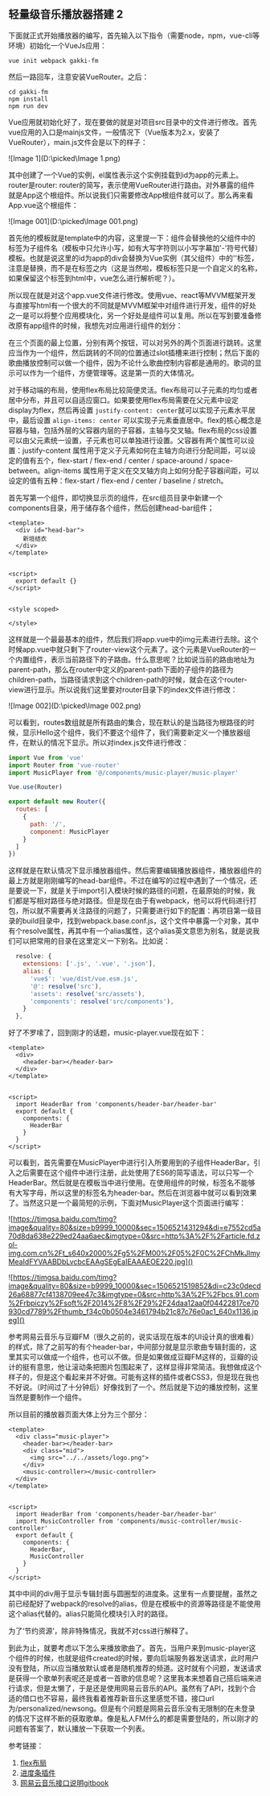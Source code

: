 ## 轻量级音乐播放器搭建 2



下面就正式开始播放器的编写，首先输入以下指令（需要node，npm，vue-cli等环境）初始化一个VueJs应用：

```
vue init webpack gakki-fm
```

然后一路回车，注意安装VueRouter。之后：

```
cd gakki-fm
npm install
npm run dev
```

Vue应用就初始化好了，现在要做的就是对项目src目录中的文件进行修改。首先vue应用的入口是mainjs文件，一般情况下（Vue版本为2.x，安装了VueRouter），main.js文件会是以下的样子：

![Image 1](D:\picked\Image 1.png)

其中创建了一个Vue的实例，el属性表示这个实例挂载到id为app的元素上。router是router: router的简写，表示使用VueRouter进行路由。对外暴露的组件就是App这个根组件。所以说我们只需要修改App根组件就可以了。那么再来看App.vue这个根组件：

![Image 001](D:\picked\Image 001.png)

首先他的模板就是template中的内容，这里提一下：组件会替换他的父组件中的标签为子组件名（模板中只允许小写，如有大写字符则以小写字幕加'-'符号代替）模板。也就是说这里的id为app的div会替换为Vue实例（其父组件）中的'<app>'标签，注意是替换，而不是在标签之内（这是当然啦，模板标签只是一个自定义的名称，如果保留这个标签到html中，vue怎么进行解析呢？）。

所以现在就是对这个app.vue文件进行修改。使用vue、react等MVVM框架开发与直接写html有一个很大的不同就是MVVM框架中对组件进行开发，组件的好处之一是可以将整个应用模块化，另一个好处是组件可以复用。所以在写到要准备修改原有app组件的时候，我想先对应用进行组件的划分：

在三个页面的最上位置，分别有两个按钮，可以对另外的两个页面进行跳转。这里应当作为一个组件，然后跳转的不同的位置通过slot插槽来进行控制；然后下面的歌曲播放控制可以做一个组件，因为不论什么歌曲控制内容都是通用的。歌词的显示可以作为一个组件，方便管理等。这是第一页的大体情况。

对于移动端的布局，使用flex布局比较简便灵活。flex布局可以子元素的均匀或者居中分布，并且可以自适应窗口。如果要使用flex布局需要在父元素中设定display为flex，然后再设置 `justify-content: center`就可以实现子元素水平居中，最后设置 `align-items: center` 可以实现子元素垂直居中。flex的核心概念是容器与轴，包括外层的父容器内层的子容器，主轴与交叉轴。flex布局的css设置可以由父元素统一设置，子元素也可以单独进行设置。父容器有两个属性可以设置：justify-content 属性用于定义子元素如何在主轴方向进行分配间距，可以设定的值有五个，flex-start / flex-end / center / space-around / space-between。align-items 属性用于定义在交叉轴方向上如何分配子容器间距，可以设定的值有五种：flex-start / flex-end / center / baseline / stretch。

首先写第一个组件，即切换显示页的组件，在src组员目录中新建一个components目录，用于储存各个组件，然后创建head-bar组件；

```vue
<template>
  <div id="head-bar">
    新垣结衣
  </div>
</template>


<script>
  export default {}
</script>


<style scoped>

</style>
```

这样就是一个最最基本的组件，然后我们将app.vue中的img元素进行去除。这个时候app.vue中就只剩下了router-view这个元素了。这个元素是VueRouter的一个内置组件，表示当前路径下的子路由。什么意思呢？比如说当前的路由地址为parent-path，那么在router中定义的parent-path下面的子组件的路径为children-path，当路径请求到这个children-path的时候，就会在这个router-view进行显示。所以说我们这里要对router目录下的index文件进行修改：

![Image 002](D:\picked\Image 002.png)

可以看到，routes数组就是所有路由的集合，现在默认的是当路径为根路径的时候，显示Hello这个组件，我们不要这个组件了，我们需要新定义一个播放器组件，在默认的情况下显示。所以对index.js文件进行修改：

```js
import Vue from 'vue'
import Router from 'vue-router'
import MusicPlayer from '@/components/music-player/music-player'

Vue.use(Router)

export default new Router({
  routes: [
    {
      path: '/',
      component: MusicPlayer
    }
  ]
})
```

这样就是在默认情况下显示播放器组件。然后需要编辑播放器组件，播放器组件的最上方就是刚刚编写的head-bar组件。不过在编写的过程中遇到了一个情况，还是要说一下，就是关于import引入模块时候的路径的问题，在最原始的时候，我们都是写相对路径与绝对路径。但是现在由于有webpack，他可以将代码进行打包，所以就不需要再关注路径的问题了，只需要进行如下的配置：再项目第一级目录的build目录中，找到webpack.base.conf.js，这个文件中暴露一个对象，其中有个resolve属性，再其中有一个alias属性，这个alias英文意思为别名，就是说我们可以把常用的目录在这里定义一下别名。比如说：

```js
  resolve: {
    extensions: ['.js', '.vue', '.json'],
    alias: {
      'vue$': 'vue/dist/vue.esm.js',
      '@': resolve('src'),
      'assets': resolve('src/assets'),
      'components': resolve('src/components'),
    }
  },
```

好了不罗嗦了，回到刚才的话题，music-player.vue现在如下：

```vue
<template>
  <div>
    <header-bar></header-bar>
  </div>
</template>


<script>
  import HeaderBar from 'components/header-bar/header-bar'
  export default {
    components: {
      HeaderBar
    }
  }
</script>
```

可以看到，首先需要在MusicPlayer中进行引入所要用到的子组件HeaderBar，引入之后需要在这个组件中进行注册，此处使用了ES6的简写语法，可以只写一个HeaderBar。然后就是在模板当中进行使用。在使用组件的时候，标签名不能够有大写字母，所以这里的标签名为header-bar。然后在浏览器中就可以看到效果了。当然这只是一个最简短的示例，下面对MusicPlayer这个页面进行编写：

![https://timgsa.baidu.com/timg?image&quality=80&size=b9999_10000&sec=1506521431294&di=e7552cd5a70d8da638e229ed24aa6aec&imgtype=0&src=http%3A%2F%2Farticle.fd.zol-img.com.cn%2Ft_s640x2000%2Fg5%2FM00%2F05%2F0C%2FChMkJlmyMeaIdFYVAABDbLvcbcEAAgSEgEaIEAAAEOE220.jpg]()

![https://timgsa.baidu.com/timg?image&quality=80&size=b9999_10000&sec=1506521519852&di=c23c0decd26a68877cf4138709ee47c3&imgtype=0&src=http%3A%2F%2Fbcs.91.com%2Frbpiczy%2Fsoft%2F2014%2F8%2F29%2F24daa12aa0f04422817ce70930cd7789%2Fthumb_f34c0b0504e3461794b21c87c76e0ac1_640x1136.jpeg]()

参考网易云音乐与豆瓣FM（很久之前的，说实话现在版本的UI设计真的很难看）的样式，除了之前写的有个header-bar，中间部分就是显示歌曲专辑封面的，这里其实可以做成一个组件，也可以不做。但是如果做成豆瓣FM这样的，豆瓣的设计的挺有意思，他让滚动条把图片包围起来了，这样显得非常简洁。我想做成这个样子的，但是这个看起来并不好做。可能有这样的插件或者CSS3，但是现在我也不好说。（时间过了十分钟后）好像找到了一个。然后就是下边的播放控制，这里当然是要制作一个组件。

所以目前的播放器页面大体上分为三个部分：

```vue
<template>
  <div class="music-player">
    <header-bar></header-bar>
    <div class="mid">
      <img src="../../assets/logo.png">
    </div>
    <music-controller></music-controller>
  </div>
</template>


<script>
  import HeaderBar from 'components/header-bar/header-bar'
  import MusicController from 'components/music-controller/music-controller'
  export default {
    components: {
      HeaderBar,
      MusicController
    }
  }
</script>
```

其中中间的div用于显示专辑封面与圆圈型的进度条。这里有一点要提醒，虽然之前已经配好了webpack的resolve的alias，但是在模板中的资源等路径是不能使用这个alias代替的。alias只能简化模块引入时的路径。

为了‘节约资源’，除非特殊情况，我就不对css进行解释了。

到此为止，就要考虑以下怎么来播放歌曲了。首先，当用户来到music-player这个组件的时候，也就是组件created的时候，要向后端服务器发送请求，此时用户没有登陆，所以应当播放默认或者是随机推荐的频道。这时就有个问题，发送请求是获得一个歌单列表呢还是或者一首歌的信息呢？这里我本来想着自己搭后端来进行请求，但是太懒了，于是还是使用网易云音乐的API。虽然有了API，找到个合适的借口也不容易，最终我看着推荐新音乐这里感觉不错，接口url为/personalized/newsong。但是有个问题是网易云音乐没有无限制的在未登录的情况下这样不断的获取歌单。像是私人FM什么的都是需要登陆的，所以刚才的问题有答案了，默认播放一下获取一个列表。



参考链接：

1. [flex布局](https://juejin.im/post/58e3a5a0a0bb9f0069fc16bb)
2. [进度条插件](https://github.com/wangdahoo/vue-progress)
3. [网易云音乐接口说明gitbook](https://binaryify.github.io/NeteaseCloudMusicApi/#/?id=_1-%e6%89%8b%e6%9c%ba%e7%99%bb%e5%bd%95)